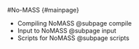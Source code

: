 #No-MASS                       {#mainpage}

* Compiling NoMASS @subpage compile
* Input to NoMASS @subpage input
* Scripts for NoMASS @subpage scripts

